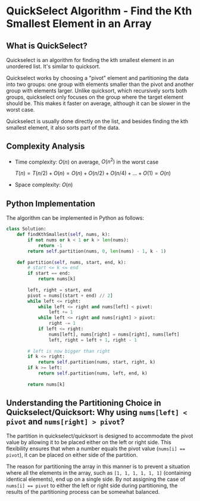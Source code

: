 # QuickSelect Algorithm - Find the Kth Smallest Element in an Array

## What is QuickSelect?

Quickselect is an algorithm for finding the kth smallest element in an unordered list. It's similar to quicksort.

Quickselect works by choosing a "pivot" element and partitioning the data into two groups: one group with elements smaller than the pivot and another group with elements larger. Unlike quicksort, which recursively sorts both groups, quickselect only focuses on the group where the target element should be. This makes it faster on average, although it can be slower in the worst case.

Quickselect is usually done directly on the list, and besides finding the kth smallest element, it also sorts part of the data.

## Complexity Analysis

- Time complexity: $O(n)$ on average, $O(n^2)$ in the worst case

  $T(n) = T(n/2) + O(n) = O(n) + O(n/2) + O(n/4) + ... + O(1) = O(n)$

- Space complexity: $O(n)$

## Python Implementation

The algorithm can be implemented in Python as follows:

```python
class Solution:
    def findKthSmallest(self, nums, k):
        if not nums or k < 1 or k > len(nums):
            return -1
        return self.partition(nums, 0, len(nums) - 1, k - 1)
        
    def partition(self, nums, start, end, k):
        # start <= k <= end
        if start == end:
            return nums[k]
            
        left, right = start, end
        pivot = nums[(start + end) // 2]
        while left <= right:
            while left <= right and nums[left] < pivot:
                left += 1
            while left <= right and nums[right] > pivot:
                right -= 1
            if left <= right:
                nums[left], nums[right] = nums[right], nums[left]
                left, right = left + 1, right - 1
                
        # left is now bigger than right
        if k <= right:
            return self.partition(nums, start, right, k)
        if k >= left:
            return self.partition(nums, left, end, k)
        
        return nums[k]
```

## Understanding the Partitioning Choice in Quickselect/Quicksort: Why using `nums[left] < pivot` and `nums[right] > pivot`?

The partition in quickselect/quicksort is designed to accommodate the pivot value by allowing it to be placed either on the left or right side. This flexibility ensures that when a number equals the pivot value (`nums[i] == pivot`), it can be placed on either side of the partition.

The reason for partitioning the array in this manner is to prevent a situation where all the elements in the array, such as `[1, 1, 1, 1, 1, 1]` (containing identical elements), end up on a single side. By not assigning the case of `nums[i] == pivot` to either the left or right side during partitioning, the results of the partitioning process can be somewhat balanced.
